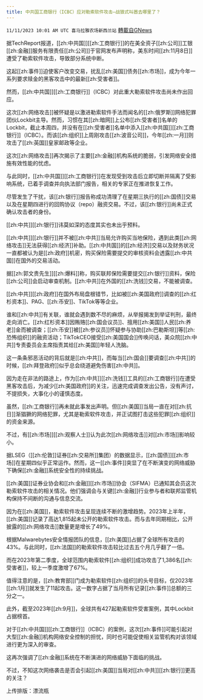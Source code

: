 ```yaml
---
title: 中共国工商银行（ICBC）应对勒索软件攻击—战狼式叫嚣去哪里了？
---
```

`11/11/2023 10:01 AM UTC 喜马拉雅农场新西兰站` [轉載自GNews](https://gnews.org/articles/1960570)

据TechReport报道，[[zh:中共国]][[zh:工商银行]]的在美全资子[[zh:公司]]工银[[zh:金融]]服务有限责任[[zh:公司]]于官网发布声明称，美东时间[[zh:11月8日]]遭受了勒索软件攻击，导致部分系统中断。

这起[[zh:事件]]迫使客户改变交易，扰乱[[zh:美国]]债务[[zh:市场]]，成为今年一系列要求赎金的黑客攻击中的最新[[zh:受害者]]。

然而，[[zh:中共国]][[zh:工商银行]]（ICBC）对此重大勒索软件攻击尚未作出回应。

这次[[zh:网络攻击]]被怀疑是以激进勒索软件手法而闻名的[[zh:俄罗斯]]网络犯罪团伙Lockbit主导。然而，习惯在其[[zh:暗网]]上公布[[zh:受害者]]名单的Lockbit，截止本周四，并没有在[[zh:受害者]]名单中添入[[zh:中共国]][[zh:工商银行]]（ICBC）。而该[[zh:组织]]上周刚攻击[[zh:波音公司]]，今年[[zh:一月]]则攻击了[[zh:英国]]皇家邮政等企业。

这次[[zh:网络攻击]]再次揭示了主要[[zh:金融]]机构系统的脆弱，引发网络安全措施有效性能的忧虑。

与此同时，[[zh:中共国]][[zh:工商银行]]在发现受到攻击后立即切断并隔离了受影响系统，已着手调查并向执法部门报告，相关的专家正在推进恢复工作。

尽管发生了干扰，该[[zh:银行]]报告称成功清理了在星期三执行的[[zh:国债]]交易以及在星期四进行的回购协议（repo）融资交易。不过，该[[zh:银行]]尚未正式确认攻击者的身份。

[[zh:中共]][[zh:银行]]讳莫如深的态度其实也未出乎预料。

[[zh:中共]][[zh:银行]]并不被[[zh:中共]]当局允许购买当地保险，遇到此类[[zh:网络攻击]]无法获得[[zh:经济]]补助。[[zh:中共国]]的[[zh:经济]]交易以及财务状况一直都被认为是[[zh:政府]]机密，购买保险需要提交的审核资料会透露[[zh:中共国]]在国外的交易活动。

据[[zh:郭文贵先生]][[zh:爆料]]称，购买联邦保险需要提交[[zh:银行]]资料，保险[[zh:公司]]会启动审查机制。[[zh:中共]]在外国的[[zh:洗钱]]交易，不能被调查。

[[zh:中共]][[zh:政府]]在国外布局盘根错节，比如被[[zh:美国政府]]调查的[[zh:红杉资本]]、PAG、[[zh:币安]]、TikTok等等企业。

谁和[[zh:中共]]有关联，谁就会遇到数不尽的麻烦，从举报揭发到举证判刑，最终走向消亡。[[zh:红杉资本]]因贿赂[[zh:国会议员]]、擅用[[zh:美国]]人民[[zh:养老]]金而被调查；[[zh:币安]]被[[zh:参议员]]怀疑参与协助[[zh:巴勒斯坦]]等[[zh:恐怖组织]]的融资活动；TikTokCEO接受[[zh:美国国会]]传唤问话，美众院[[zh:中共]]专责委员会主席指责其给[[zh:美国]]年轻人洗脑。

这一条条邪恶活动的背后就是[[zh:中共]]，而每当[[zh:国会]]要调查[[zh:中共]]的时候，[[zh:拜登政府]]似乎总会绕道避免伤害[[zh:中共]]。

因为走在非法的路途上，作为[[zh:中共]][[zh:洗钱]]工具的[[zh:工商银行]]在遭受黑客攻击后，为减少[[zh:美国政府]]的关注，迅速完成调查发出公告，没有声讨，不提损失，大事化小的谨慎态度。

虽然，[[zh:工商银行]]再未就此事发出声明。但[[zh:美国]]当局一直在对[[zh:抗日]]渐猖獗的网络犯罪，尤其是勒索软件攻击，并正试图打击这些犯罪[[zh:组织]]的资金来源。

不过，有[[zh:市场]][[zh:观察人士]]认为此次[[zh:网络攻击]]对[[zh:市场]]影响较小。

据LSEG（[[zh:伦敦]]证券[[zh:交易所]]集团）的数据显示，[[zh:国债]][[zh:市场]]在星期四似乎正常运作。然而，这一[[zh:事件]]突显了在不断演变的网络威胁下确保[[zh:金融]]系统安全性的持续挑战。

[[zh:美国]]证券业协会和[[zh:金融]][[zh:市场]]协会（SIFMA）已通知其会员这次勒索软件攻击的相关情况。他们强调会与关键[[zh:金融]]行业参与者和联邦监管机构保持不间断的沟通与信息交流。

因为在[[zh:美国]]，勒索软件攻击呈现连续不断的激增趋势。2023年上半年，[[zh:美国]]记录了高达1,815起未公开的勒索软件攻击。而与去年同期相比，公开披露的[[zh:网络攻击]]数量更是增长了49%。

根据Malwarebytes安全情报团队的信息，[[zh:美国]]占据了全球所有攻击的43%。与此同时，[[zh:法国]]的勒索软件攻击较比过去五个月几乎翻了一倍。

而在2023年第二季度，全球范围内勒索软件[[zh:组织]]成功攻击了1,386名[[zh:受害者]]，较上一季度激增了67%。

值得注意的是，[[zh:教育部]]门成为勒索软件[[zh:组织]]的头号目标，仅2023年[[zh:1月]]就发生了11起攻击。这一数字占据了当月所有记录[[zh:事件]]总额的三分之一。

此外，截至2023年[[zh:9月]]，全球共有427起勒索软件受害案例，其中Lockbit占据榜首。

对于[[zh:中共国]][[zh:工商银行]]（ICBC）的案例，这次[[zh:事件]]可能引起对大型[[zh:金融]]机构网络安全控制的担忧，同时也可能促使相关监管机构对该领域进行更为深入的审查。

这再次强调了[[zh:金融]]系统在不断演进的网络威胁下面临的挑战。

不过，不知这次网络袭击是否会引起[[zh:美国]]当局对[[zh:中共]][[zh:银行]]更高的关注？

上传排版：漂流瓶
